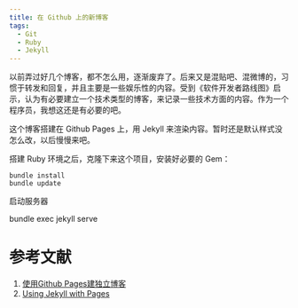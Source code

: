 ```yaml
---
title: 在 Github 上的新博客
tags: 
  - Git
  - Ruby
  - Jekyll
---
```


以前弄过好几个博客，都不怎么用，逐渐废弃了。后来又是混贴吧、混微博的，习惯于转发和回复，并且主要是一些娱乐性的内容。受到《软件开发者路线图》启示，认为有必要建立一个技术类型的博客，来记录一些技术方面的内容。作为一个程序员，我想这还是有必要的吧。

这个博客搭建在 Github Pages 上，用 Jekyll 来渲染内容。暂时还是默认样式没怎么改，以后慢慢来吧。

搭建 Ruby 环境之后，克隆下来这个项目，安装好必要的 Gem：

	bundle install
	bundle update

启动服务器

  bundle exec jekyll serve

# 参考文献

1. [使用Github Pages建独立博客](http://beiyuu.com/github-pages/)
2. [Using Jekyll with Pages](https://help.github.com/articles/using-jekyll-with-pages/)
